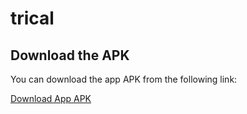# trical

## Download the APK

You can download the app APK from the following link:

[Download App APK](https://github.com/Kaushikmak/Trical-App/blob/master/APK/trical.apk)
